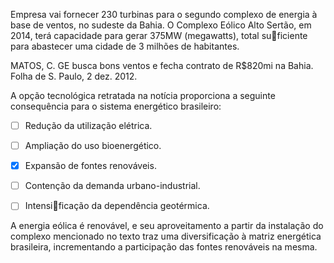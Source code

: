 

Empresa vai fornecer 230 turbinas para o segundo complexo de energia à base de ventos, no sudeste da Bahia. O Complexo Eólico Alto Sertão, em 2014, terá capacidade para gerar 375MW (megawatts), total suficiente para abastecer uma cidade de 3 milhões de habitantes.

MATOS, C. GE busca bons ventos e fecha contrato de R$820mi na Bahia. Folha de S. Paulo, 2 dez. 2012.

A opção tecnológica retratada na notícia proporciona a seguinte consequência para o sistema energético brasileiro:



- [ ] Redução da utilização elétrica.
- [ ] Ampliação do uso bioenergético.
- [x] Expansão de fontes renováveis.
- [ ] Contenção da demanda urbano-industrial.
- [ ] Intensificação da dependência geotérmica.


A energia eólica é renovável, e seu aproveitamento a partir da instalação do complexo mencionado no texto traz uma diversificação à matriz energética brasileira, incrementando a participação das fontes renováveis na mesma.

        